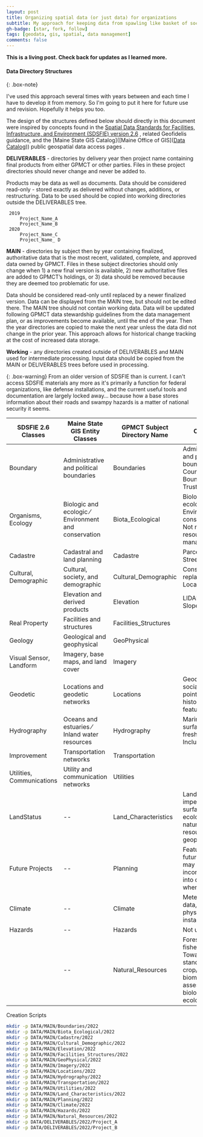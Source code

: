 ```yaml
---
layout: post
title: Organizing spatial data (or just data) for organizations
subtitle: My approach for keeping data from spawling like basket of socks
gh-badge: [star, fork, follow]
tags: [geodata, gis, spatial, data management]
comments: false
---
```


**This is a living post. Check back for updates as I learned more.**

#### Data Directory Structures

{: .box-note}

I've used this approach several times with years between and each time I have to develop it from memory. So I'm going to put it here for future use and revision. Hopefully it helps you too.



The design of the structures defined below should directly  in this document were inspired by concepts found in the [Spatial Data Standards for Facilities, Infrastructure, and Environment (SDSFIE) version 2.6](https://www.sdsfieonline.org/) , related Geofidelis guidance, and the [Maine State GIS Catalog]([Maine Office of GIS]([Data Catalog](https://www.maine.gov/geolib/catalog.html))) public geospatial data access pages . 

**DELIVERABLES** - directories by delivery year then project name containing final products from either GPMCT or other parties. Files in these project directories should never change and never be added to.

Products may be data as well as documents. Data should be considered read-only - stored exactly as delivered without changes, additions, or restructuring. Data to be used should be copied into working directories outside the DELIVERABLES tree.

```
 2019
     Project_Name_A
     Project_Name_B
 2020
     Project_Name_C
     Project_Name_ D
```

**MAIN** - directories by subject then by year containing finalized, authoritative data that is the most recent, validated, complete, and approved data owned by GPMCT. Files in these subject directories should only change when 1) a new final version is available, 2) new authoritative files are added to GPMCT’s holdings, or 3) data should be removed because they are deemed too problematic for use.

Data should be considered read-only until replaced by a newer finalized version. Data can be displayed from the MAIN tree, but should not be edited there. The MAIN tree should not contain working data. Data will be updated following GPMCT data stewardship guidelines from the data management plan, or as improvements become available, until the end of the year. Then the year directories are copied to make the next year unless the data did not change in the prior year. This approach allows for historical change tracking at the cost of increased data storage.

**Working** - any directories created outside of DELIVERABLES and MAIN used for intermediate processing. Input data should be copied from the MAIN or DELIVERABLES trees before used in processing. 

{: .box-warning}
From an older version of SDSFIE than is current. I can't access SDSFIE materials any more as it's primarily a function for federal organizations, like defense installations, and the current useful tools and documentation are largely locked away... because how a base stores information about their roads and swampy hazards is a matter of national security it seems.

| SDSFIE 2.6 Classes        | Maine State GIS Entity Classes                       | GPMCT Subject Directory Name | Contents                                                                                                        |
| ------------------------- | ---------------------------------------------------- | ---------------------------- | --------------------------------------------------------------------------------------------------------------- |
| Boundary                  | Administrative and political boundaries              | Boundaries                   | Administrative and political boundaries. County Boundaries, Trust boundaries                                    |
| Organisms, Ecology        | Biologic and ecologic ⁄ Environment and conservation | Biota_Ecological             | Biological, ecological, Environmental, conservation. Not natural resource management                            |
| Cadastre                  | Cadastral and land planning                          | Cadastre                     | Parcels, Zoning, Street addresses                                                                               |
| Cultural, Demographic     | Cultural, society, and demographic                   | Cultural_Demographic         | Consider replacing with Locations                                                                               |
|                           | Elevation and derived products                       | Elevation                    | LIDAR, DEM, Slope products.                                                                                     |
| Real Property             | Facilities and structures                            | Facilities_Structures        |                                                                                                                 |
| Geology                   | Geological and geophysical                           | GeoPhysical                  |                                                                                                                 |
| Visual Sensor, Landform   | Imagery, base maps, and land cover                   | Imagery                      |                                                                                                                 |
| Geodetic                  | Locations and geodetic networks                      | Locations                    | Geodetic points, social/societal point of interest, historical features                                         |
| Hydrography               | Oceans and estuaries ⁄ Inland water resources        | Hydrography                  | Marine and surface freshwater. Including                                                                        |
| Improvement               | Transportation networks                              | Transportation               |                                                                                                                 |
| Utilities, Communications | Utility and communication networks                   | Utilities                    |                                                                                                                 |
| LandStatus                | --                                                   | Land_Characteristics         | Land use, impervious surface. Not ecological, natural resources, or geophysical.                                |
| Future Projects           | --                                                   | Planning                     | Features of future work that may be incorporated into other data when completed                                 |
| Climate                   | --                                                   | Climate                      | Meteorological data, but not physical installations.                                                            |
| Hazards                   | --                                                   | Hazards                      | Not used                                                                                                        |
|                           | --                                                   | Natural_Resources            | Forestry, fisheries. Towards yield / standing crop/harvestable biomass assessment, not biological or ecological |

Creation Scripts

```bash
mkdir -p DATA/MAIN/Boundaries/2022
mkdir -p DATA/MAIN/Biota_Ecological/2022
mkdir -p DATA/MAIN/Cadastre/2022
mkdir -p DATA/MAIN/Cultural_Demographic/2022
mkdir -p DATA/MAIN/Elevation/2022
mkdir -p DATA/MAIN/Facilities_Structures/2022
mkdir -p DATA/MAIN/GeoPhysical/2022
mkdir -p DATA/MAIN/Imagery/2022
mkdir -p DATA/MAIN/Locations/2022
mkdir -p DATA/MAIN/Hydrography/2022
mkdir -p DATA/MAIN/Transportation/2022
mkdir -p DATA/MAIN/Utilities/2022
mkdir -p DATA/MAIN/Land_Characteristics/2022
mkdir -p DATA/MAIN/Planning/2022
mkdir -p DATA/MAIN/Climate/2022
mkdir -p DATA/MAIN/Hazards/2022
mkdir -p DATA/MAIN/Natural_Resources/2022
mkdir -p DATA/DELIVERABLES/2022/Project_A
mkdir -p DATA/DELIVERABLES/2022/Project_B
```
